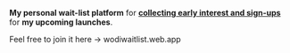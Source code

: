 **My personal wait-list platform** for [**collecting early interest and sign-ups**](https://wodiwaitlist.web.app) for **my upcoming launches**.

Feel free to join it here → wodiwaitlist.web.app
